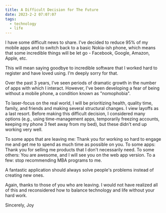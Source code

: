 ```yaml
---
title: A Difficult Decision for The Future
date: 2023-2-2 07:07:07
tags:
  - technology
  - life
---
```


I have some difficult news to share. I’ve decided to reduce 95% of my mobile apps and to switch back to a basic Nokia-ish phone, which means that some incredible things will be let go - Facebook, Google, Amazon, Apple, etc.

This will mean saying goodbye to incredible software that I worked hard to register and have loved using. I’m deeply sorry for that.

Over the past 3 years, I’ve seen periods of dramatic growth in the number of apps with which I interact. However, I've been developing a fear of being without a mobile phone, a condition known as "nomophobia".

To laser-focus on the real world, I will be prioritizing health, quality time, family, and friends and making several structural changes. I view layoffs as a last resort. Before making this difficult decision, I considered many options (e.g., using time-management apps, temporarily freezing accounts, keeping my phone 3 feet away from my bed), but these didn't end up working very well.

To some apps that are leaving me: Thank you for working so hard to engage me and get me to spend as much time as possible on you. To some apps: Thank you for selling me products that I don't necessarily need. To some others: You are awesome, and I will see you on the web app version. To a few: stop recommending MBA programs to me.

A fantastic application should always solve people's problems instead of creating new ones.

Again, thanks to those of you who are leaving. I would not have realized all of this and reconsidered how to balance technology and life without your hard work.

Sincerely,
Joy
